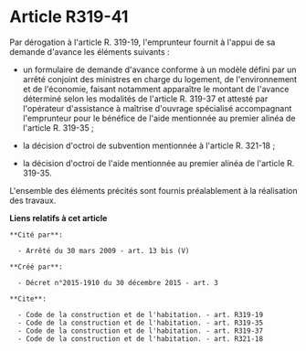 # Article R319-41

Par dérogation à l'article R. 319-19, l'emprunteur fournit à l'appui de sa demande d'avance les éléments suivants :

- un formulaire de demande d'avance conforme à un modèle défini par un arrêté conjoint des ministres en charge du logement,
de l'environnement et de l'économie, faisant notamment apparaître le montant de l'avance déterminé selon les modalités de
l'article R. 319-37 et attesté par l'opérateur d'assistance à maîtrise d'ouvrage spécialisé accompagnant l'emprunteur pour le
bénéfice de l'aide mentionnée au premier alinéa de l'article R. 319-35 ;

- la décision d'octroi de subvention mentionnée à l'article R. 321-18 ;

- la décision d'octroi de l'aide mentionnée au premier alinéa de l'article R. 319-35. 

L'ensemble des éléments précités sont fournis préalablement à la réalisation des travaux.

**Liens relatifs à cet article**

	**Cité par**:

	  - Arrêté du 30 mars 2009 - art. 13 bis (V)

	**Créé par**:

	  - Décret n°2015-1910 du 30 décembre 2015 - art. 3

	**Cite**:

	  - Code de la construction et de l'habitation. - art. R319-19
	  - Code de la construction et de l'habitation. - art. R319-35
	  - Code de la construction et de l'habitation. - art. R319-37
	  - Code de la construction et de l'habitation. - art. R321-18
